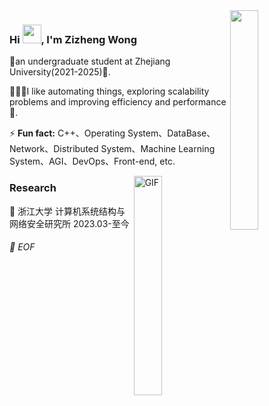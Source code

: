   
<img align="right" src="https://media.giphy.com/media/6yU7IF9L3950A/giphy.gif" width="30%">

### Hi <img src="https://raw.githubusercontent.com/iampavangandhi/iampavangandhi/master/gifs/Hi.gif" width="30px">, I'm Zizheng Wong

🐣an undergraduate student at Zhejiang University(2021-2025)🏫. 

👨🏻‍💻I like automating things, exploring scalability problems and improving efficiency and performance🚀. 


⚡ **Fun fact:** C++、Operating System、DataBase、Network、Distributed System、Machine Learning System、AGI、DevOps、Front-end, etc.

<img align="right" alt="GIF" src="https://media.giphy.com/media/13HgwGsXF0aiGY/giphy.gif" width="30%"/> 

### Research
🏅 浙江大学 计算机系统结构与网络安全研究所 2023.03-至今
###### 💾 EOF








